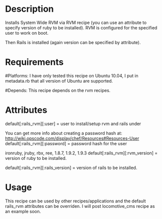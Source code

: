 Description
===========
Installs System Wide RVM via RVM recipe (you can use an attribute to specify version of ruby to be installed).  RVM is configured for the specified user to work on boot.

Then Rails is installed (again version can be specified by attribute).

Requirements
============
#Platforms:
I have only tested this recipe on Ubuntu 10.04, I put in metadata.rb that all version of Ubuntu are supported.

#Depends:
This recipe depends on the rvm recipes.

Attributes
==========
default[:rails_rvm][:user] = user to install/setup rvm and rails under

You can get more info about creating a password hash at:
http://wiki.opscode.com/display/chef/Resources#Resources-User 
default[:rails_rvm][:password] = password hash for the user  

ironruby, jruby, rbx, ree, 1.8.7, 1.9.2, 1.9.3
default[:rails_rvm][:rvm_version] = version of ruby to be installed.

default[:rails_rvm][:rails_version] = version of rails to be installed.

Usage
=====
This recipe can be used by other recipes/applications and the default rails_rvm attributes can be overriden.  I will post locomotive_cms recipe as an example soon.
